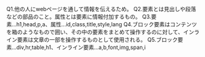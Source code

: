 Q1.他の人にwebページを通して情報を伝えるため。
Q2.要素とは見出しや段落などの部品のこと。属性とは要素に情報付加するもの。
Q3.要素...h1,head,p,a、属性...id,class,title,style,lang
Q4.ブロック要素はコンテンツを箱のようなもので囲い、その中の要素をまとめて操作するのに対して、インライン要素は文章の一部を操作するものとして使用される。
Q5.ブロック要素...div,hr,table,h1、インライン要素...a,b,font,img,span,i